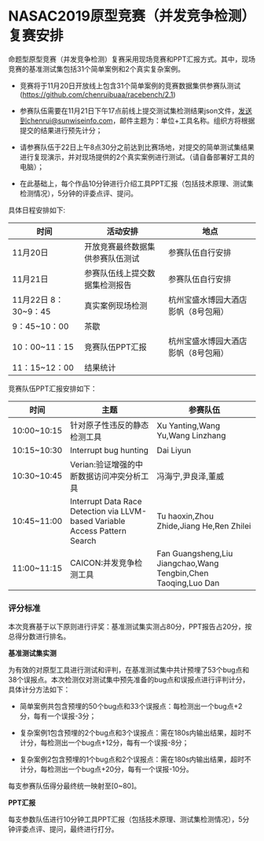 # NASAC2019原型竞赛（并发竞争检测）复赛安排

命题型原型竞赛（并发竞争检测）复赛采用现场竞赛和PPT汇报方式。其中，现场竞赛的基准测试集包括31个简单案例和2个真实复杂案例。

* 竞赛将于11月20日开放线上包含31个简单案例的竞赛数据集供参赛队测试(https://github.com/chenruibuaa/racebench/2.1)
* 参赛队伍需要在11月21日下午17点前线上提交测试集检测结果json文件，[发送到chenrui@sunwiseinfo.com](mailto:发送到chenrui@sunwiseinfo.com)，邮件主题为：单位+工具名称。组织方将根据提交的结果进行预先计分；

* 请参赛队伍于22日上午8点30分之前达到比赛场地，对提交的简单测试集结果进行复现演示，并对现场提供的2个真实案例进行测试。（请自备部署好工具的电脑）；

* 在此基础上，每个作品10分钟进行介绍工具PPT汇报（包括技术原理、测试集检测情况），5分钟的评委点评、提问。

具体日程安排如下:

| 时间                  | 活动安排                         | 地点                                |
| --------------------- | -------------------------------- | ----------------------------------- |
| 11月20日              | 开放竞赛最终数据集供参赛队伍测试 | 参赛队伍自行安排                    |
| 11月21日              | 参赛队伍线上提交数据集检测报告   | 参赛队伍自行安排                    |
| 11月22日  8：30~9：45 | 真实案例现场检测                 | 杭州宝盛水博园大酒店影帆（8号包厢） |
| 9：45~10：00          | 茶歇                             |                                     |
| 10：00~11：15         | 竞赛队伍PPT汇报                  | 杭州宝盛水博园大酒店影帆（8号包厢） |
| 11：15~12：00         | 结果统计                         |                                     |

竞赛队伍PPT汇报安排如下：

| 时间        | 主题                                                         | 参赛队伍                                                     |
| ----------- | ------------------------------------------------------------ | ------------------------------------------------------------ |
| 10:00~10:15 | 针对原子性违反的静态检测工具                                 | Xu Yanting,Wang Yu,Wang Linzhang                             |
| 10:15~10:30 | Interrupt bug hunting                                        | Dai Liyun                                                    |
| 10:30~10:45 | Verian:验证增强的中断数据访问冲突分析工具                    | 冯海宁,尹良泽,董威                                           |
| 10:45~11:00 | Interrupt Data Race Detection via LLVM-based Variable  Access Pattern Search | Tu haoxin,Zhou Zhide,Jiang He,Ren Zhilei                     |
| 11:00~11:15 | CAICON:并发竞争检测工具                                      | Fan Guangsheng,Liu Jiangchao,Wang Tengbin,Chen Taoqing,Luo  Dan |

 

### 评分标准

本次竞赛基于以下原则进行评奖：基准测试集实测占80分，PPT报告占20分，按总得分数进行排名。

**基准测试集实测**

为有效的对原型工具进行测试和评判，在基准测试集中共计预埋了53个bug点和38个误报点。本次检测仅对测试集中预先准备的bug点和误报点进行评判计分，具体计分方法如下：

* 简单案例共包含预埋的50个bug点和33个误报点：每检测出一个bug点+2分，每有一个误报-3分；

* 复杂案例1包含预埋的2个bug点和3个误报点：需在180s内输出结果，超时不计分，每检测出一个bug点+12分，每有一个误报-8分；

* 复杂案例2包含预埋的1个bug点和2个误报点：需在180s内输出结果，超时不计分，每检测出一个bug点+20分，每有一个误报-10分。

每支参赛队伍得分最终统一映射至\[0~80\]。

 **PPT汇报**

  每支参数队伍进行10分钟工具PPT汇报（包括技术原理、测试集检测情况），5分钟评委点评、提问，最终进行打分。

 

 
